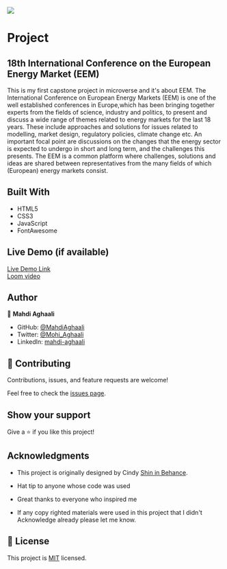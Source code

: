 ![](https://img.shields.io/badge/Microverse-blueviolet)

# Project

## 18th International Conference on the European Energy Market (EEM)
This is my first capstone project in microverse and it's about EEM.
The International Conference on European Energy Markets (EEM) is one of the well established conferences in
Europe,which has been bringing together experts from the fields of science, industry and politics, to present and discuss a wide range of themes related to energy markets for the last 18 years. These include approaches and solutions for issues
related to modelling, market design, regulatory policies, climate change etc. An important focal point are
discussions on the changes that the energy sector is expected to undergo in short and long term, and the challenges this
presents. The EEM is a common platform where challenges, solutions and ideas are shared between representatives from
the many fields of which (European) energy markets consist.


## Built With

- HTML5
- CSS3
- JavaScript
- FontAwesome

## Live Demo (if available)

[Live Demo Link](https://mahdiaghaali.github.io/module1-capstone-project/)
<br/>
[Loom video](https://www.loom.com/share/ff3497ea82c7463a807de2fa07d1728e)

## Author

👤 **Mahdi Aghaali**

- GitHub: [@MahdiAghaali](https://github.com/MahdiAghaali)
- Twitter: [@Mohi_Aghaali](https://twitter.com/Mohi_Aghaali)
- LinkedIn: [mahdi-aghaali](https://www.linkedin.com/in/mahdi-aghaali/)

## 🤝 Contributing

Contributions, issues, and feature requests are welcome!

Feel free to check the [issues page](../../issues/).

## Show your support

Give a ⭐️ if you like this project!

## Acknowledgments

- This project is originally designed by Cindy [Shin in Behance](https://www.behance.net/adagio07).

- Hat tip to anyone whose code was used
- Great thanks to everyone who inspired me
- If any copy righted materials were used in this project that I didn't Acknowledge already please let me know.

## 📝 License

This project is [MIT](./LICENSE) licensed.

